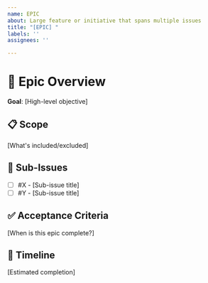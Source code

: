 ```yaml
---
name: EPIC
about: Large feature or initiative that spans multiple issues
title: "[EPIC] "
labels: ''
assignees: ''

---
```


# 🎯 Epic Overview

**Goal**: [High-level objective]

## 📋 Scope

[What's included/excluded]

## 🔗 Sub-Issues

- [ ] #X - [Sub-issue title]
- [ ] #Y - [Sub-issue title]

## ✅ Acceptance Criteria

[When is this epic complete?]

## 📅 Timeline

[Estimated completion]
